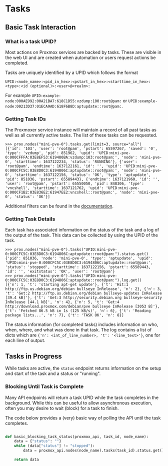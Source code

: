 <!-- spell-checker:ignore UPID pstart starttime vzdump endtime aptupdate vncshell exitstatus -->
# Tasks

## Basic Task Interaction

### What is a task UPID?

Most actions on Proxmox services are backed by tasks. These are visible in the web UI
and are created when automation or users request actions be completed.

Tasks are uniquely identified by a UPID which follows the format

```text
UPID:<node_name>:<pid_in_hex>:<pstart_in_hex>:<starttime_in_hex>:<type>:<id (optional)>:<user>@<realm>:
```

For example `UPID:example-node:000AE992:00A21BA7:618C1D55:vzdump:100:root@pam:` or `UPID:example-node:00213D37:01ECA9AD:618F6B8D:aptupdate::root@pam:`.

### Getting Task IDs

The Proxmoxer service instance will maintain a record of all past tasks as well as all currently
active tasks. The list of these tasks can be requested.

```pycon
>>> prox.nodes("mini-pve-0").tasks.get(limit=3, source="all")
[{'id': '103', 'user': 'root@pam', 'pstart': 65597267, 'saved': '0', 'type': 'vzdump', 'pid': 851962, 'upid': 'UPID:mini-pve-0:000CFFFA:03E8EF53:619480BA:vzdump:103:root@pam:', 'node': 'mini-pve-0', 'starttime': 1637122234, 'status': 'RUNNING'}, {'user': 'root@pam', 'endtime': 1637122161, 'id': '', 'upid': 'UPID:mini-pve-0:000CFC5C:03E8D0C3:6194806C:aptupdate::root@pam:', 'node': 'mini-pve-0', 'starttime': 1637122156, 'status': 'OK', 'type': 'aptupdate', 'pid': 851036, 'pstart': 65589443}, {'endtime': 1637121960, 'id': '', 'user': 'root@pam', 'pstart': 65550050, 'pid': 848306, 'type': 'vncshell', 'starttime': 1637121762, 'upid': 'UPID:mini-pve-0:000CF1B2:03E836E2:61947EE2:vncshell::root@pam:', 'node': 'mini-pve-0', 'status': 'OK'}]
```

Additional filters can be found in the [documentation](https://pve.proxmox.com/pve-docs/api-viewer/index.html#/nodes/{node}/tasks).

### Getting Task Details

Each task has associated information on the status of the task and a log of the output of the task.
This data can be collected by using the UPID of the task.

```pycon
>>> prox.nodes("mini-pve-0").tasks("UPID:mini-pve-0:000CFC5C:03E8D0C3:6194806C:aptupdate::root@pam:").status.get()
{'pid': 851036, 'node': 'mini-pve-0', 'type': 'aptupdate', 'upid': 'UPID:mini-pve-0:000CFC5C:03E8D0C3:6194806C:aptupdate::root@pam:', 'status': 'stopped', 'starttime': 1637122156, 'pstart': 65589443, 'id': '', 'exitstatus': 'OK', 'user': 'root@pam'}
>>> prox.nodes("mini-pve-0").tasks("UPID:mini-pve-0:000CFC5C:03E8D0C3:6194806C:aptupdate::root@pam:").log.get()
[{'n': 1, 't': 'starting apt-get update'}, {'t': 'Hit:1 http://ftp.us.debian.org/debian bullseye InRelease', 'n': 2}, {'n': 3, 't': 'Get:2 http://ftp.us.debian.org/debian bullseye-updates InRelease [39.4 kB]'}, {'t': 'Get:3 http://security.debian.org bullseye-security InRelease [44.1 kB]', 'n': 4}, {'n': 5, 't': 'Get:4 http://download.proxmox.com/debian/pve bullseye InRelease [3053 B]'}, {'t': 'Fetched 86.5 kB in 1s (125 kB/s)', 'n': 6}, {'t': 'Reading package lists...', 'n': 7}, {'t': 'TASK OK', 'n': 8}]
```

The status information (for completed tasks) includes information on who, when, where, and
what was done in that task. The log contains a list of dicts which are `{'n': <int_of_line_number>, 't': '<line_text>'}`, one for each line of output.

## Tasks in Progress

While tasks are active, the `status` endpoint returns information on the setup and start of the task
and a status or "running".

### Blocking Until Task is Complete

Many API endpoints will return a task UPID while the task completes in the background. While this
can be useful to allow asynchronous execution, often you may desire to wait (block) for a task to finish.

The code below provides a (very) basic way of polling the API until the task completes.

```python

def basic_blocking_task_status(proxmox_api, task_id, node_name):
    data = {"status": ""}
    while (data["status"] != "stopped"):
        data = proxmox_api.nodes(node_name).tasks(task_id).status.get()

    return data
```
